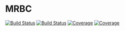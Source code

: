 # MRBC

[![Build Status](https://travis-ci.com/eduardstan/MRBC.jl.svg?branch=master)](https://travis-ci.com/eduardstan/MRBC.jl)
[![Build Status](https://ci.appveyor.com/api/projects/status/github/eduardstan/MRBC.jl?svg=true)](https://ci.appveyor.com/project/eduardstan/MRBC-jl)
[![Coverage](https://codecov.io/gh/eduardstan/MRBC.jl/branch/master/graph/badge.svg)](https://codecov.io/gh/eduardstan/MRBC.jl)
[![Coverage](https://coveralls.io/repos/github/eduardstan/MRBC.jl/badge.svg?branch=master)](https://coveralls.io/github/eduardstan/MRBC.jl?branch=master)
